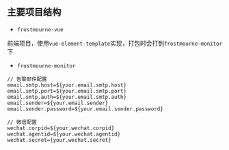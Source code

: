 ## 主要项目结构

* `frostmourne-vue`

前端项目，使用`vue-element-template`实现，打包时会打到`frostmourne-monitor`下

* `frostmourne-monitor`

```
// 告警邮件配置
email.smtp.host=${your.email.smtp.host}
email.smtp.port=${your.email.smtp.port}
email.smtp.auth=${your.email.smtp.auth}
email.sender=${your.email.sender}
email.sender.password=${your.email.sender.password}

// 微信配置
wechat.corpid=${your.wechat.corpid}
wechat.agentid=${your.wechat.agentid}
wechat.secret={your.wechat.secret}
```
